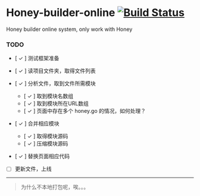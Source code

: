 Honey-builder-online [![Build Status](https://secure.travis-ci.org/xydudu/Honey-builder-online.png?branch=master)](https://travis-ci.org/xydudu/Honey-builder-online)
====================

Honey builder online system, only work with Honey


### TODO

- [ ✓ ] 测试框架准备

- [ ✓ ] 读项目文件夹，取得文件列表
- [ ✓ ] 分析文件，取到文件所需模块
    
    - [ ✓ ] 取到模块名数组
    - [ ✓ ] 取到模块所在URL数组
    - [ ✓ ] 页面中存在多个 honey.go 的情况，如何处理？

- [ ✓ ] 合并相应模块
    
    - [ ✓ ] 取得模块源码
    - [ ✓ ] 压缩模块源码

- [ ✓ ] 替换页面相应代码
- [ ] 更新文件，上线



---

> 为什么不本地打包呢，唉。。。

